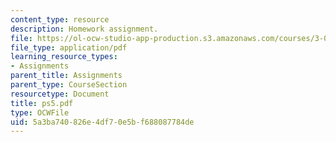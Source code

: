 ```yaml
---
content_type: resource
description: Homework assignment.
file: https://ol-ocw-studio-app-production.s3.amazonaws.com/courses/3-016-mathematics-for-materials-scientists-and-engineers-fall-2005/5a3ba740826e4df70e5bf688087784de_ps5.pdf
file_type: application/pdf
learning_resource_types:
- Assignments
parent_title: Assignments
parent_type: CourseSection
resourcetype: Document
title: ps5.pdf
type: OCWFile
uid: 5a3ba740-826e-4df7-0e5b-f688087784de
---
```

